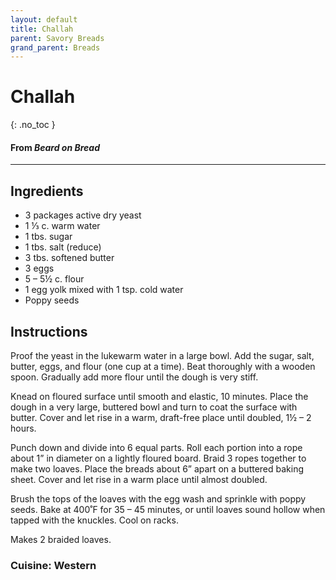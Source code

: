 ```yaml
---
layout: default
title: Challah
parent: Savory Breads
grand_parent: Breads
---
```


# Challah
{: .no_toc }
#### From <i>Beard on Bread</i>
---

## Ingredients
<ul>
	<li>3 packages active dry yeast</li>
	<li>1 ⅓ c. warm water</li>
	<li>1 tbs. sugar</li>
	<li>1 tbs. salt (reduce)</li>
	<li>3 tbs. softened butter</li>
	<li>3 eggs</li>
	<li>5 – 5½ c. flour</li>
	<li>1 egg yolk mixed with 1 tsp. cold water</li>
	<li>Poppy seeds</li>
</ul>

## Instructions
Proof the yeast in the lukewarm water in a large bowl. Add
the sugar, salt, butter, eggs, and flour (one cup at a time). Beat thoroughly
with a wooden spoon. Gradually add more flour until the dough is very stiff.

Knead on floured surface until smooth and elastic, 10
minutes. Place the dough in a very large, buttered bowl and turn to coat the
surface with butter. Cover and let rise in a warm, draft-free place until
doubled, 1½ – 2 hours.

Punch down and divide into 6 equal parts. Roll each portion into
a rope about 1” in diameter on a lightly floured board. Braid 3 ropes together
to make two loaves. Place the breads about 6” apart on a buttered baking sheet.
Cover and let rise in a warm place until almost doubled.

Brush the tops of the loaves with the egg wash and sprinkle
with poppy seeds. Bake at 400˚F for 35 – 45 minutes, or until loaves sound
hollow when tapped with the knuckles. Cool on racks.

Makes 2 braided loaves.

### Cuisine: Western